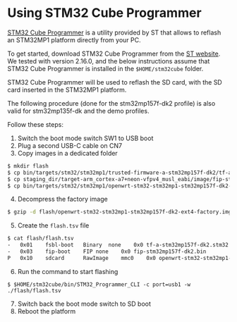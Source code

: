 # Using STM32 Cube Programmer

[STM32 Cube
Programmer](https://www.st.com/en/development-tools/stm32cubeprog.html)
is a utility provided by ST that allows to reflash an STM32MP1
platform directly from your PC.

To get started, download STM32 Cube Programmer from the [ST
website](https://www.st.com/en/development-tools/stm32cubeprog.html).
We tested with version 2.16.0, and the below instructions assume that STM32 Cube
Programmer is installed in the `$HOME/stm32cube` folder.

STM32 Cube Programmer will be used to reflash the SD card, with the SD
card inserted in the STM32MP1 platform.

The following procedure (done for the stm32mp157f-dk2 profile) is also valid for
stm32mp135f-dk and the demo profiles.

Follow these steps:

1. Switch the boot mode switch SW1 to USB boot
2. Plug a second USB-C cable on CN7
3. Copy images in a dedicated folder
```bash
$ mkdir flash
$ cp bin/targets/stm32/stm32mp1/trusted-firmware-a-stm32mp157f-dk2/tf-a-stm32mp157f-dk2.stm32 flash/
$ cp staging_dir/target-arm_cortex-a7+neon-vfpv4_musl_eabi/image/fip-stm32mp157f-dk2.bin flash/
$ cp bin/targets/stm32/stm32mp1/openwrt-stm32-stm32mp1-stm32mp157f-dk2-ext4-factory.img.gz flash/
```
4. Decompress the factory image
```bash
$ gzip -d flash/openwrt-stm32-stm32mp1-stm32mp157f-dk2-ext4-factory.img.gz
```
5. Create the `flash.tsv` file
```bash
$ cat flash/flash.tsv
-	0x01	fsbl-boot	Binary	none	0x0	tf-a-stm32mp157f-dk2.stm32
-	0x03	fip-boot	FIP	none	0x0	fip-stm32mp157f-dk2.bin
P	0x10	sdcard		RawImage	mmc0	0x0	openwrt-stm32-stm32mp1-stm32mp157f-dk2-ext4-factory.img
```
6. Run the command to start flashing
```
$ $HOME/stm32cube/bin/STM32_Programmer_CLI -c port=usb1 -w ./flash/flash.tsv
```
7. Switch back the boot mode switch to SD boot
8. Reboot the platform
